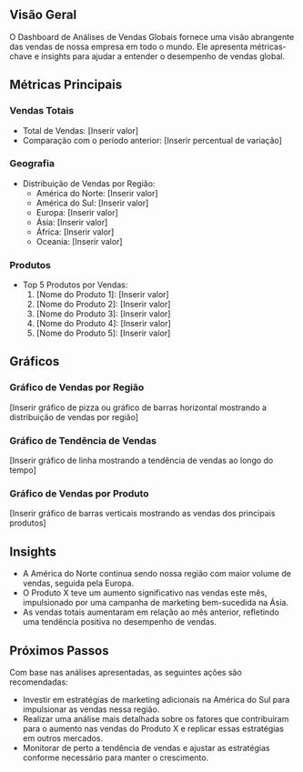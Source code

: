 ## Visão Geral

O Dashboard de Análises de Vendas Globais fornece uma visão abrangente das vendas de nossa empresa em todo o mundo. Ele apresenta métricas-chave e insights para ajudar a entender o desempenho de vendas global.

## Métricas Principais

### Vendas Totais

- Total de Vendas: [Inserir valor]
- Comparação com o período anterior: [Inserir percentual de variação]

### Geografia

- Distribuição de Vendas por Região:
  - América do Norte: [Inserir valor]
  - América do Sul: [Inserir valor]
  - Europa: [Inserir valor]
  - Ásia: [Inserir valor]
  - África: [Inserir valor]
  - Oceania: [Inserir valor]

### Produtos

- Top 5 Produtos por Vendas:
  1. [Nome do Produto 1]: [Inserir valor]
  2. [Nome do Produto 2]: [Inserir valor]
  3. [Nome do Produto 3]: [Inserir valor]
  4. [Nome do Produto 4]: [Inserir valor]
  5. [Nome do Produto 5]: [Inserir valor]

## Gráficos

### Gráfico de Vendas por Região

[Inserir gráfico de pizza ou gráfico de barras horizontal mostrando a distribuição de vendas por região]

### Gráfico de Tendência de Vendas

[Inserir gráfico de linha mostrando a tendência de vendas ao longo do tempo]

### Gráfico de Vendas por Produto

[Inserir gráfico de barras verticais mostrando as vendas dos principais produtos]

## Insights

- A América do Norte continua sendo nossa região com maior volume de vendas, seguida pela Europa.
- O Produto X teve um aumento significativo nas vendas este mês, impulsionado por uma campanha de marketing bem-sucedida na Ásia.
- As vendas totais aumentaram em relação ao mês anterior, refletindo uma tendência positiva no desempenho de vendas.

## Próximos Passos

Com base nas análises apresentadas, as seguintes ações são recomendadas:

- Investir em estratégias de marketing adicionais na América do Sul para impulsionar as vendas nessa região.
- Realizar uma análise mais detalhada sobre os fatores que contribuíram para o aumento nas vendas do Produto X e replicar essas estratégias em outros mercados.
- Monitorar de perto a tendência de vendas e ajustar as estratégias conforme necessário para manter o crescimento.

